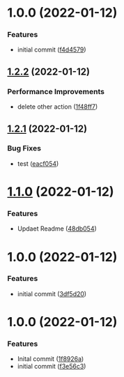 # 1.0.0 (2022-01-12)


### Features

* initial commit ([f4d4579](https://github.com/makaanneo/joplin-plugin-template/commit/f4d45798a44fdd2b3ce4e2f53819cd1e0b589291))

## [1.2.2](https://github.com/makaanneo/joplin-plugin-template/compare/v1.2.1...v1.2.2) (2022-01-12)


### Performance Improvements

* delete other action ([1f48ff7](https://github.com/makaanneo/joplin-plugin-template/commit/1f48ff71ecd3ca90d87abc20df738ef9766f687b))

## [1.2.1](https://github.com/makaanneo/joplin-plugin-template/compare/v1.2.0...v1.2.1) (2022-01-12)


### Bug Fixes

* test ([eacf054](https://github.com/makaanneo/joplin-plugin-template/commit/eacf054c309845e2936c1f32a7b3527ddcecfce2))

# [1.1.0](https://github.com/makaanneo/joplin-plugin-template/compare/v1.0.0...v1.1.0) (2022-01-12)


### Features

* Updaet Readme ([48db054](https://github.com/makaanneo/joplin-plugin-template/commit/48db05481171bb75002d9f7cfb59e5c08f98cbe2))

# 1.0.0 (2022-01-12)


### Features

* initial commit ([3df5d20](https://github.com/makaanneo/joplin-plugin-template/commit/3df5d205ea2f46038d501dded9d161e780c273e2))

# 1.0.0 (2022-01-12)


### Features

* Inital commit ([1f8926a](https://github.com/makaanneo/joplin-plugin-template/commit/1f8926a1597ccb5fecc9fc291d1a6bde3f4efd07))
* initial commit ([f3e56c3](https://github.com/makaanneo/joplin-plugin-template/commit/f3e56c3f21647b8fbdcbf6ddb525da75ad55ce21))
